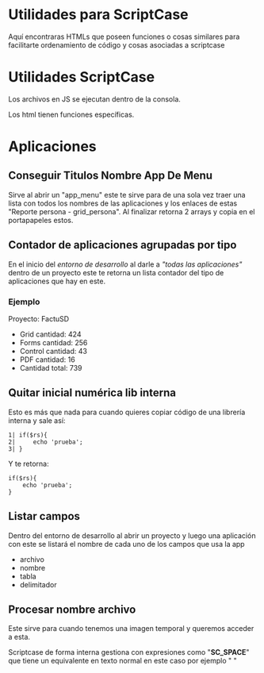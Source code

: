 # Utilidades para ScriptCase
Aquí encontraras HTMLs que poseen funciones o cosas similares para facilitarte ordenamiento de código y cosas asociadas a scriptcase

# Utilidades ScriptCase
Los archivos en JS se ejecutan dentro de la consola.

Los html tienen funciones específicas.

# Aplicaciones

## Conseguir Titulos Nombre App De Menu
Sirve al abrir un "app_menu" este te sirve para de una sola vez traer una lista con todos los nombres de las aplicaciones y los enlaces de estas "Reporte persona - grid_persona".
Al finalizar retorna 2 arrays y copia en el portapapeles estos.

## Contador de aplicaciones agrupadas por tipo
En el inicio del *entorno de desarrollo* al darle a *"todas las aplicaciones"* dentro de un proyecto este te retorna un lista contador del tipo de aplicaciones que hay en este.

### Ejemplo
Proyecto: FactuSD 

* Grid cantidad: 424 
* Forms cantidad: 256 
* Control cantidad: 43 
* PDF cantidad: 16 
* Cantidad total: 739 

## Quitar inicial numérica lib interna
Esto es más que nada para cuando quieres copiar código de una librería interna y sale así:

```
1| if($rs){
2|     echo 'prueba';    
3| }
```

Y te retorna:

```
if($rs){
    echo 'prueba';    
}
```

## Listar campos
Dentro del entorno de desarrollo al abrir un proyecto y luego una aplicación con este se listará el nombre de cada uno de los campos que usa la app

* archivo
* nombre
* tabla
* delimitador

## Procesar nombre archivo
Este sirve para cuando tenemos una imagen temporal y queremos acceder a esta.

Scriptcase de forma interna gestiona con expresiones como "__SC_SPACE__" que tiene un equivalente en texto normal en este caso por ejemplo " "



